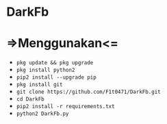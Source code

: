 # DarkFb

# =>Menggunakan<=
<ul>
<li><code>pkg update && pkg upgrade</code></li>
<li><code>pkg install python2</code></li>
<li><code>pip2 install --upgrade pip</code></li>
<li><code>pkg install git</code></li>
<li><code>git clone https://github.com/F1t0471/DarkFb.git</code></li>
<li><code>cd DarkFb</code></li>
<li><code>pip2 install -r requirements.txt</code></li>
<li><code>python2 DarkFb.py</code></li>
</ul>
<br />
<br />

